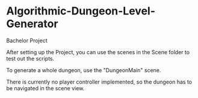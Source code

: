 # Algorithmic-Dungeon-Level-Generator
Bachelor Project

After setting up the Project, you can use the scenes in the Scene folder to test out the scripts.

To generate a whole dungeon, use the "DungeonMain" scene. 

There is currently no player controller implemented, so the dungeon has to be navigated in the scene view.
